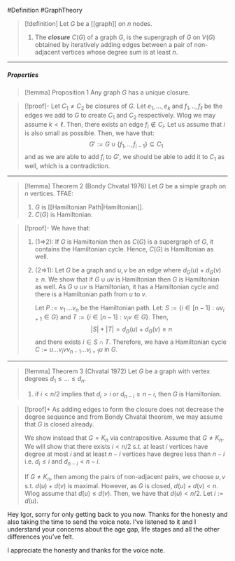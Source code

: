 #Definition #GraphTheory 

> [!definition]
> Let $G$ be a [[graph]] on $n$ nodes.
> 1. The ***closure*** $C(G)$ of a graph $G$, is the supergraph of $G$ on $V(G)$ obtained by iteratively adding edges between a pair of non-adjacent vertices whose degree sum is at least $n$.

---
##### Properties
> [!lemma] Proposition 1
> Any graph $G$ has a unique closure.

> [!proof]-
> Let $C_{1}\neq C_{2}$ be closures of $G$. Let $e_{1},\dots,e_{k}$ and $f_{1},..,f_{\ell}$ be the edges we add to $G$ to create $C_{1}$ and $C_{2}$ respectively. Wlog we may assume $k<\ell$. Then, there exists an edge $f_{i}\notin C_{i}$. Let us assume that $i$ is also small as possible. Then, we have that: $$G':=G\cup \{ f_{1},..,f_{i-1} \}\subseteq C_{1}$$and as we are able to add $f_{i}$ to $G'$, we should be able to add it to $C_{1}$ as well, which is a contradiction. 

---
> [!lemma] Theorem 2 (Bondy Chvatal 1976)
> Let $G$ be a simple graph on $n$ vertices. TFAE:
> 1. $G$ is [[Hamiltonian Path|Hamiltonian]].
> 2. $C(G)$ is Hamiltonian.

> [!proof]-
> We have that:
> 1. (1=>2): If $G$ is Hamiltonian then as $C(G)$ is a supergraph of $G$, it contains the Hamiltonian cycle. Hence, $C(G)$ is Hamiltonian as well.
> 2. (2=>1): Let $G$ be a graph and $u,v$ be an edge where $d_{G}(u)+d_{G}(v)\geq n$. We show that if $G\cup uv$ is Hamiltonian then $G$ is Hamiltonian as well. As $G\cup uv$ is Hamiltonian, it has a Hamiltonian cycle and there is a Hamiltonian path from $u$ to $v$. 
>    
>    Let $P:=v_{1}\dots.v_{n}$ be the Hamiltonian path. Let: $S:=\{ i\in[n-1]: uv_{i+1}\in G\}$ and $T:=\{ i\in[n-1]:v_{i}v\in G \}$. Then, $$\left| S \right| +\left| T \right| =d_{G}(u)+d_{G}(v)\geq n $$and there exists $i\in S\cap T$. Therefore, we have a Hamiltonian cycle $C:=u\dots v_{i}vv_{n-1}\dots v_{i+1}u$ in $G$.

---
> [!lemma] Theorem 3 (Chvatal 1972)
> Let $G$ be a graph with vertex degrees $d_{1}\leq\dots\leq d_{n}$. 
> 1. if $i<n /2$ implies that $d_{i} > i$ or $d_{n-i}\geq n-i$, then $G$ is Hamiltonian.

> [!proof]+
> As adding edges to form the closure does not decrease the degree sequence and from Bondy Chvatal theorem, we may assume that $G$ is closed already. 
> 
> We show instead that $G=K_{n}$ via contrapositive. Assume that $G\neq K_{n}$. We will show that there exists $i<n / 2$ s.t. at least $i$ vertices have degree at most $i$ and at least $n-i$ vertices have degree less than $n-i$ i.e. $d_{i}\leq i$ and $d_{n-i}<n-i$. 
> 
> If $G\neq K_{n}$, then among the pairs of non-adjacent pairs, we choose $u,v$ s.t. $d(u)+d(v)$ is maximal. However, as $G$ is closed, $d(u)+d(v)<n$. Wlog assume that $d(u)\leq d(v)$. Then, we have that $d(u)< n /2$. Let $i:=d(u)$.



Hey Igor, sorry for only getting back to you now. Thanks for the honesty and also taking the time to send the voice note. I’ve listened to it and I understand your concerns about the age gap, life stages and all the other differences you’ve felt.

I appreciate the honesty and thanks for the voice note. 
